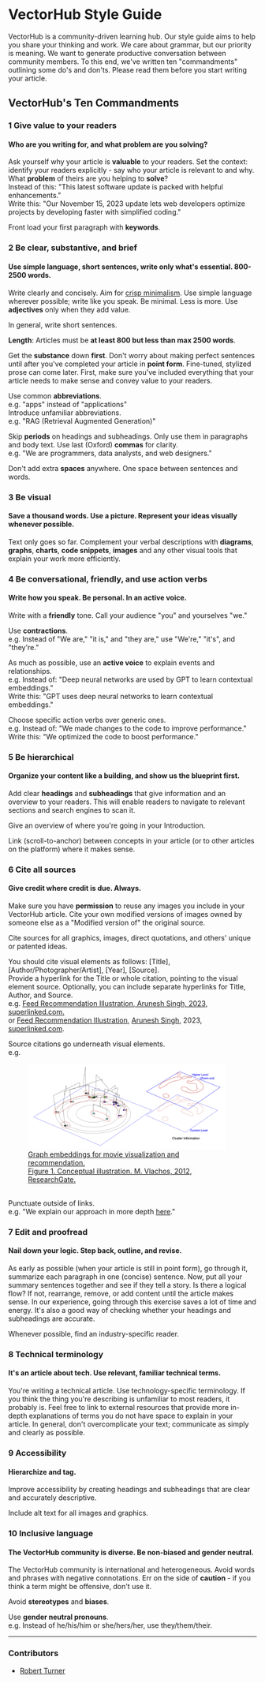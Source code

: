 <!-- TODO: Replace this text with a summary of article for SEO -->

# VectorHub Style Guide

VectorHub is a community-driven learning hub. Our style guide aims to help you share your thinking and work. We care about grammar, but our priority is meaning. We want to generate productive conversation between community members. To this end, we've written ten "commandments" outlining some do's and don'ts. Please read them before you start writing your article.

## VectorHub's Ten Commandments

### 1 Give value to your readers
#### Who are you writing for, and what problem are you solving?

Ask yourself why your article is **valuable** to your readers.
Set the context: identify your readers explicitly - say who your article is relevant to and why. What **problem** of theirs are you helping to **solve**?
<br>Instead of this: "This latest software update is packed with helpful enhancements."
<br>Write this: "Our November 15, 2023 update lets web developers optimize projects by developing faster with simplified coding."

Front load your first paragraph with **keywords**.


### 2 Be clear, substantive, and brief
#### Use simple language, short sentences, write only what's essential. 800-2500 words.

Write clearly and concisely. Aim for [crisp minimalism](https://learn.microsoft.com/en-us/style-guide/top-10-tips-style-voice).
Use simple language wherever possible; write like you speak.
Be minimal. Less is more. Use **adjectives** only when they add value.

In general, write short sentences.

**Length**: Articles must be **at least 800 but less than max 2500 words**.

Get the **substance** down **first**. Don't worry about making perfect sentences until after you've completed your article in **point form**. Fine-tuned, stylized prose can come later. First, make sure you've included everything that your article needs to make sense and convey value to your readers.

Use common **abbreviations**.
<br>e.g. "apps" instead of "applications"
<br>Introduce unfamiliar abbreviations.
<br>e.g. "RAG (Retrieval Augmented Generation)"

Skip **periods** on headings and subheadings. Only use them in paragraphs and body text.
Use last (Oxford) **commas** for clarity.
<br>e.g. "We are programmers, data analysts, and web designers."

Don't add extra **spaces** anywhere. One space between sentences and words.


### 3 Be visual
#### Save a thousand words. Use a picture. Represent your ideas visually whenever possible.

Text only goes so far. Complement your verbal descriptions with **diagrams**, **graphs**, **charts**, **code snippets**, **images** and any other visual tools that explain your work more efficiently.


### 4 Be conversational, friendly, and use action verbs
#### Write how you speak. Be personal. In an active voice.

Write with a **friendly** tone. Call your audience "you" and yourselves "we."

Use **contractions**.
<br>e.g. Instead of "We are," "it is," and "they are," use "We're," "it's", and "they're."

As much as possible, use an **active voice** to explain events and relationships.
<br>e.g. Instead of: "Deep neural networks are used by GPT to learn contextual embeddings."
<br>Write this: "GPT uses deep neural networks to learn contextual embeddings."

Choose specific action verbs over generic ones.
<br>e.g. Instead of: "We made changes to the code to improve performance."
<br>Write this: "We optimized the code to boost performance."


### 5 Be hierarchical
#### Organize your content like a building, and show us the blueprint first.

Add clear **headings** and **subheadings** that give information and an overview to your readers. This will enable readers to navigate to relevant sections and search engines to scan it.

Give an overview of where you're going in your Introduction.

Link (scroll-to-anchor) between concepts in your article (or to other articles on the platform) where it makes sense.


### 6 Cite all sources
#### Give credit where credit is due. Always.

Make sure you have **permission** to reuse any images you include in your VectorHub article.
Cite your own modified versions of images owned by someone else as a "Modified version of" the original source.

Cite sources for all graphics, images, direct quotations, and others' unique or patented ideas.

You should cite visual elements as follows: [Title], [Author/Photographer/Artist], [Year], [Source].
<br>Provide a hyperlink for the Title or whole citation, pointing to the visual element source. Optionally, you can include separate hyperlinks for Title, Author, and Source.<br>e.g. [Feed Recommendation Illustration, Arunesh Singh, 2023, superlinked.com.](https://superlinked.com)<br>
or [Feed Recommendation Illustration](https://superlinked.com), [Arunesh Singh](https://www.linkedin.com/in/aruneshsingh99/), 2023, [superlinked.com](https://superlinked.com).

Source citations go underneath visual elements.
<br>e.g.
<figure>
  <img src="https://github.com/superlinked/VectorHub/blob/main/docs/assets/building_blocks/data_sources/FIgure%201.%20Conceptual%20illustration%20of%20our%20approach.png" alt="Figure 1. Conceptual illustration of our approach, from Graph embeddings for movie visualization and recommendation. M. Vlachos, 2012, ResearchGate. https://www.researchgate.net/publication/290580162_Graph_embeddings_for_movie_visualization_and_recommendation/download?_tp=eyJjb250ZXh0Ijp7ImZpcnN0UGFnZSI6Il9kaXJlY3QiLCJwYWdlIjoiX2RpcmVjdCJ9fQ" width="400"/><br>
  <a href="https://www.researchgate.net/publication/290580162_Graph_embeddings_for_movie_visualization_and_recommendation/download?_tp=eyJjb250ZXh0Ijp7ImZpcnN0UGFnZSI6Il9kaXJlY3QiLCJwYWdlIjoiX2RpcmVjdCJ9fQ">Graph embeddings for movie visualization and recommendation.<br>Figure 1. Conceptual illustration. M. Vlachos, 2012, ResearchGate.</a>
  <br><br>
</figure>

Punctuate outside of links.
<br>e.g. "We explain our approach in more depth [here](https://learn.microsoft.com/en-us/style-guide/top-10-tips-style-voice)."


### 7 Edit and proofread
#### Nail down your logic. Step back, outline, and revise. 

As early as possible (when your article is still in point form), go through it, summarize each paragraph in one (concise) sentence. Now, put all your summary sentences together and see if they tell a story. Is there a logical flow? If not, rearrange, remove, or add content until the article makes sense. In our experience, going through this exercise saves a lot of time and energy. It's also a good way of checking whether your headings and subheadings are accurate.

Whenever possible, find an industry-specific reader.


### 8 Technical terminology
#### It's an article about tech. Use relevant, familiar technical terms.

You're writing a technical article. Use technology-specific terminology. If you think the thing you're describing is unfamiliar to most readers, it probably is. Feel free to link to external resources that provide more in-depth explanations of terms you do not have space to explain in your article.
In general, don't overcomplicate your text; communicate as simply and clearly as possible.


### 9 Accessibility
#### Hierarchize and tag.

Improve accessibility by creating headings and subheadings that are clear and accurately descriptive.

Include alt text for all images and graphics.


### 10 Inclusive language
#### The VectorHub community is diverse. Be non-biased and gender neutral.

The VectorHub community is international and heterogeneous. Avoid words and phrases with negative connotations. Err on the side of **caution** - if you think a term might be offensive, don't use it.

Avoid **stereotypes** and **biases**.

Use **gender neutral pronouns**.
<br>e.g. Instead of he/his/him or she/hers/her, use they/them/their.

</section>


---
### Contributors

- [Robert Turner](robertturner.co/copyedit)
